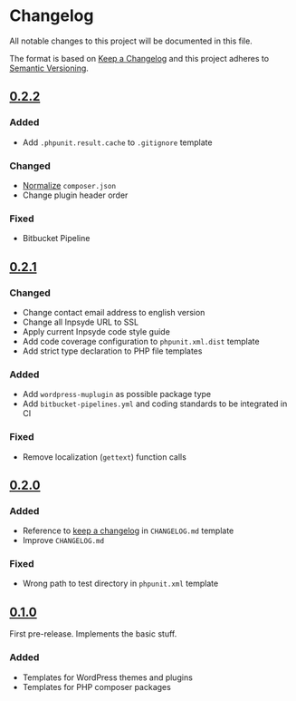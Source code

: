 # Changelog
All notable changes to this project will be documented in this file.

The format is based on [Keep a Changelog](https://keepachangelog.com/en/1.0.0/)
and this project adheres to [Semantic Versioning](https://semver.org/spec/v2.0.0.html).

## [0.2.2]
### Added
* Add `.phpunit.result.cache` to `.gitignore` template

### Changed
* [Normalize](https://github.com/localheinz/composer-normalize/) `composer.json`
* Change plugin header order

### Fixed
* Bitbucket Pipeline

## [0.2.1]
### Changed
* Change contact email address to english version
* Change all Inpsyde URL to SSL
* Apply current Inpsyde code style guide
* Add code coverage configuration to `phpunit.xml.dist` template
* Add strict type declaration to PHP file templates

### Added
* Add `wordpress-muplugin` as possible package type
* Add `bitbucket-pipelines.yml` and coding standards to be integrated in CI

### Fixed
* Remove localization (`gettext`) function calls

## [0.2.0]
### Added
 * Reference to [keep a changelog](https://keepachangelog.com/) in `CHANGELOG.md` template
 * Improve `CHANGELOG.md`

### Fixed
 * Wrong path to test directory in `phpunit.xml` template

## [0.1.0]
First pre-release. Implements the basic stuff.

### Added
 * Templates for WordPress themes and plugins
 * Templates for PHP composer packages


[0.2.2]: https://github.com/inpsyde/boilerplate/compare/0.2.1...0.2.2
[0.2.1]: https://github.com/inpsyde/boilerplate/compare/0.2.0...0.2.1
[0.2.0]: https://github.com/inpsyde/boilerplate/compare/0.1.0...0.2.0
[0.1.0]: https://github.com/inpsyde/boilerplate/releases/tag/0.1.0
